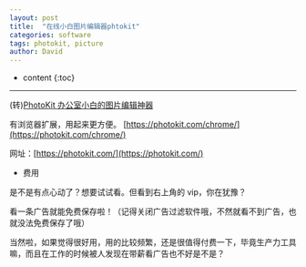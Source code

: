 ```yaml
---
layout: post
title:  "在线小白图片编辑器phtokit"
categories: software
tags: photokit, picture
author: David
---
```


* content
{:toc}

---

(转)[PhotoKit 办公室小白的图片编辑神器](https://www.appinn.com/photokit/)


有浏览器扩展，用起来更方便。 [https://photokit.com/chrome/](https://photokit.com/chrome/)

网址：[https://photokit.com/](https://photokit.com/)

* 费用

是不是有点心动了？想要试试看。但看到右上角的 vip，你在犹豫？

看一条广告就能免费保存啦！（记得关闭广告过滤软件哦，不然就看不到广告，也就没法免费保存了哦）

当然啦，如果觉得很好用，用的比较频繁，还是很值得付费一下，毕竟生产力工具嘛，而且在工作的时候被人发现在带薪看广告也不好是不是？